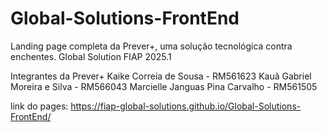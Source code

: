 # Global-Solutions-FrontEnd
Landing page completa da Prever+, uma solução tecnológica
contra enchentes. 
Global Solution FIAP 2025.1

Integrantes da Prever+
Kaike Correia de Sousa - RM561623
Kauã Gabriel Moreira e Silva - RM566043
Marcielle Janguas Pina Carvalho - RM561505

link do pages: https://fiap-global-solutions.github.io/Global-Solutions-FrontEnd/
